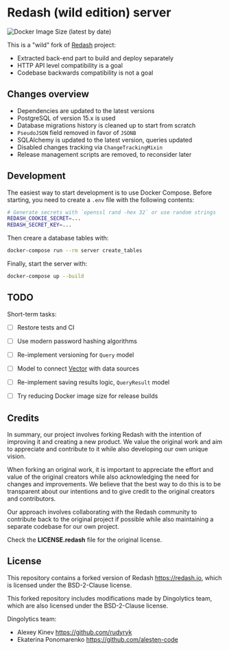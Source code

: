 Redash (wild edition) server
============================

![Docker Image Size (latest by date)](https://img.shields.io/docker/image-size/dingolytics/redash-wild-server?sort=date)

This is a "wild" fork of [Redash](https://redash.io) project:  

- Extracted back-end part to build and deploy separately
- HTTP API level compatibility is a goal
- Codebase backwards compatibility is not a goal


Changes overview
----------------

- Dependencies are updated to the latest versions
- PostgreSQL of version 15.x is used
- Database migrations history is cleaned up to start from scratch
- `PseudoJSON` field removed in favor of `JSONB`
- SQLAlchemy is updated to the latest version, queries updated
- Disabled changes tracking via `ChangeTrackingMixin`
- Release management scripts are removed, to reconsider later


Development
-----------

The easiest way to start development is to use Docker Compose. Before
starting, you need to create a `.env` file with the following contents:

```bash
# Generate secrets with `openssl rand -hex 32` or use random strings
REDASH_COOKIE_SECRET=...
REDASH_SECRET_KEY=...
```

Then creare a database tables with:

```bash
docker-compose run --rm server create_tables
```

Finally, start the server with:

```bash
docker-compose up --build
```


TODO
----

Short-term tasks:

- [ ] Restore tests and CI
- [ ] Use modern password hashing algorithms
- [ ] Re-implement versioning for `Query` model
- [ ] Model to connect [Vector](https://vector.dev) with data sources
- [ ] Re-implement saving results logic, `QueryResult` model
- [ ] Try reducing Docker image size for release builds


Credits
-------

In summary, our project involves forking Redash with the intention of
improving it and creating a new product. We value the original work and
aim to appreciate and contribute to it while also developing our own
unique vision.

When forking an original work, it is important to appreciate the effort and
value of the original creators while also acknowledging the need for changes
and improvements. We believe that the best way to do this is to be transparent
about our intentions and to give credit to the original creators
and contributors.

Our approach involves collaborating with the Redash community to contribute
back to the original project if possible while also maintaining a separate
codebase for our own project. 

Check the **LICENSE.redash** file for the original license.


License
-------

This repository contains a forked version of Redash <https://redash.io>,
which is licensed under the BSD-2-Clause license.

This forked repository includes modifications made by Dingolytics team,
which are also licensed under the BSD-2-Clause license.

Dingolytics team:

- Alexey Kinev <https://github.com/rudyryk>
- Ekaterina Ponomarenko <https://github.com/alesten-code>
